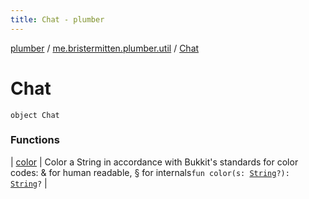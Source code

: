 ```yaml
---
title: Chat - plumber
---
```


[plumber](../../index.html) / [me.bristermitten.plumber.util](../index.html) / [Chat](./index.html)

# Chat

`object Chat`

### Functions

| [color](color.html) | Color a String in accordance with Bukkit's standards for color codes: &amp; for human readable, § for internals`fun color(s: `[`String`](https://kotlinlang.org/api/latest/jvm/stdlib/kotlin/-string/index.html)`?): `[`String`](https://kotlinlang.org/api/latest/jvm/stdlib/kotlin/-string/index.html)`?` |

